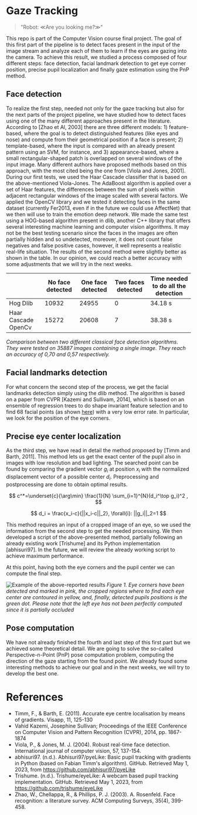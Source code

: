 # Gaze Tracking

> "Robot: ≪Are you looking me?≫"

This repo is part of the Computer Vision course final project. The goal of this first part of the pipeline is to detect faces present in the input of the image stream and analyze each of them to learn if the eyes are gazing into the camera. To achieve this result, we studied a process composed of four different steps: face detection, facial landmark detection to get eye corner position, precise pupil localization and finally gaze estimation using the PnP method.

## Face detection

To realize the first step, needed not only for the gaze tracking but also for the next parts of the project pipeline, we have studied how to detect faces using one of the many different approaches present in the literature. According to [Zhao et Al, 2003] there are three different models: 1) feature-based, where the goal is to detect distinguished features (like eyes and nose) and compute from their geometrical position if a face is present; 2) template-based, where the input is compared with an already present pattern using an SVM, for instance, and 3) appearance-based, where a small rectangular-shaped patch is overlapped on several windows of the input image. Many different authors have proposed methods based on this approach, with the most cited being the one from [Viola and Jones, 2001].
During our first tests, we used the Haar Cascade classifier that is based on the above-mentioned Viola-Jones. The AdaBoost algorithm is applied over a set of Haar features, the differences between the sum of pixels within adjacent rectangular windows of the image scaled with several factors. We applied the OpenCV library and we tested it detecting faces in the same dataset (currently Fer2013, even if in the future we could use AffectNet) that we then will use to train the emotion deep network. We made the same test using a HOG-based algorithm present in dlib, another C++ library that offers several interesting machine learning and computer vision algorithms. It may not be the best testing scenario since the faces in the images are often partially hidden and so undetected, moreover, it does not count false negatives and false positive cases, however, it well represents a realistic real-life situation. The results of the second method were slightly better as shown in the table.  In our opinion, we could reach a better accuracy with some adjustments that we will try in the next weeks.

|  | No face detected | One face detected | Two faces detected | Time needed to do all the detection |
|---|---|---|---|---|
| Hog Dlib | 10932 | 24955 | 0 | 34.18 s |
| Haar Cascade OpenCv | 15272 | 20608 | 7 | 38.38 s |

_Comparison between two different classical face detection algorithms. They were tested on 35887 images containing a single image. They reach an accuracy of 0,70 and 0,57 respectively._

## Facial landmarks detection

For what concern the second step of the process, we get the facial landmarks detection simply using the dlib method. The algorithm is based on a paper from CVPR [Kazemi and Sullivam, 2014], which is based on an ensemble of regression trees to do shape invariant feature selection and to find 68 facial points (as shown [here](https://ibug.doc.ic.ac.uk/media/uploads/images/annotpics/figure_68_markup.jpg)) with a very low error rate. In particular, we look for the position of the eye corners.

## Precise eye center localization

As the third step, we have read in detail the method proposed by [Timm and Barth, 2011]. This method lets us get the exact center of the pupil also in images with low resolution and bad lighting. The searched point can be found by comparing the gradient vector $g_i$ at position $x_i$ with the normalized displacement vector of a possible center $d_i$. Preprocessing and postprocessing are done to obtain optimal results.



$$  c^*=\underset{c}{\arg\min} \frac{1}{N} \sum_{i=1}^{N}(d_i^\top g_i)^2 , $$ 

$$ d_i = \frac{x_i-c}{||x_i-c||_2}, \forall{i}: ||g_i||_2=1 $$

This method requires an input of a cropped image of an eye, so we used the information from the second step to get the needed processing. We then developed a script of the above-presented method, partially following an already existing work [Trishume] and its Python implementation [abhisuri97]. In the future, we will review the already working script to achieve maximum performance.

At this point, having both the eye corners and the pupil center we can compute the final step.  

![Example of the above-reported results](rdg_detected.jpg) 
*Figure 1. Eye corners have been detected and marked in pink, the cropped regions where to find each eye center are contoured in yellow, and, finally, detected pupils positions is the green dot. Please note that the left eye has not been perfectly computed since
it is partially occluded*


## Pose computation

We have not already finished the fourth and last step of this first part but we achieved some theoretical detail. We are going to solve the so-called Perspective-n-Point (PnP) pose computation problem, computing the direction of the gaze starting from the found point. We already found some interesting methods to achieve our goal and in the next weeks, we will try to develop the best one.


# References

- Timm, F., & Barth, E. (2011). Accurate eye centre localisation by means of gradients. Visapp, 11, 125-130
- Vahid Kazemi, Josephine Sullivan; Proceedings of the IEEE Conference on Computer Vision and Pattern Recognition (CVPR), 2014, pp. 1867-1874
- Viola, P., & Jones, M. J. (2004). Robust real-time face detection. International journal of computer vision, 57, 137-154.
- abhisuri97. (n.d.). Abhisuri97/pyeLike: Basic pupil tracking with gradients in Python (based on Fabian Timm's algorithm). GitHub. Retrieved May 1, 2023, from https://github.com/abhisuri97/pyeLike 
- Trishume. (n.d.). Trishume/eyeLike: A webcam based pupil tracking implementation. GitHub. Retrieved May 1, 2023, from https://github.com/trishume/eyeLike 
- Zhao, W., Chellappa, R., & Phillips, P. J. (2003). A. Rosenfeld. Face recognition: a literature survey. ACM Computing Surveys, 35(4), 399-458.
